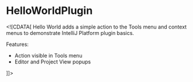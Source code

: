 # HelloWorldPlugin
<description><![CDATA[
Hello World adds a simple action to the Tools menu and context menus to demonstrate IntelliJ Platform plugin basics.
<p>
Features:
<ul>
  <li>Action visible in Tools menu</li>
  <li>Editor and Project View popups</li>
</ul>
</p>
]]></description>

